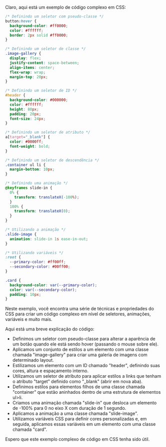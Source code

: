 Claro, aqui está um exemplo de código complexo em CSS:

```css
/* Definindo um seletor com pseudo-classe */
button:hover {
  background-color: #ff0000;
  color: #ffffff;
  border: 2px solid #ff0000;
}

/* Definindo um seletor de classe */
.image-gallery {
  display: flex;
  justify-content: space-between;
  align-items: center;
  flex-wrap: wrap;
  margin-top: 20px;
}

/* Definindo um seletor de ID */
#header {
  background-color: #000000;
  color: #ffffff;
  height: 80px;
  padding: 20px;
  font-size: 24px;
}

/* Definindo um seletor de atributo */
a[target="_blank"] {
  color: #0000ff;
  font-weight: bold;
}

/* Definindo um seletor de descendência */
.container ul li {
  margin-bottom: 10px;
}

/* Definindo uma animação */
@keyframes slide-in {
  0% {
    transform: translateX(-100%);
  }
  100% {
    transform: translateX(0);
  }
}

/* Utilizando a animação */
.slide-image {
  animation: slide-in 1s ease-in-out;
}

/* Utilizando variáveis */
:root {
  --primary-color: #ff00ff;
  --secondary-color: #00ff00;
}

.card {
  background-color: var(--primary-color);
  color: var(--secondary-color);
  padding: 10px;
}
```

Neste exemplo, você encontra uma série de técnicas e propriedades do CSS para criar um código complexo em nível de seletores, animações, variáveis e muito mais.

Aqui está uma breve explicação do código:

- Definimos um seletor com pseudo-classe para alterar a aparência de um botão quando ele está sendo hover (passando o mouse sobre ele).
- Aplicamos um conjunto de estilos a um elemento com uma classe chamada "image-gallery" para criar uma galeria de imagens com determinado layout.
- Estilizamos um elemento com um ID chamado "header", definindo suas cores, altura e espaçamento interno.
- Utilizamos um seletor de atributo para aplicar estilos a links que tenham o atributo "target" definido como "_blank" (abrir em nova aba).
- Definimos estilos para elementos filhos de uma classe chamada "container" que estão aninhados dentro de uma estrutura de elementos ul>li.
- Criamos uma animação chamada "slide-in" que desloca um elemento de -100% para 0 no eixo X com duração de 1 segundo.
- Aplicamos a animação a uma classe chamada "slide-image".
- Utilizamos variáveis CSS para definir cores personalizadas e, em seguida, aplicamos essas variáveis em um elemento com uma classe chamada "card".

Espero que este exemplo complexo de código em CSS tenha sido útil.